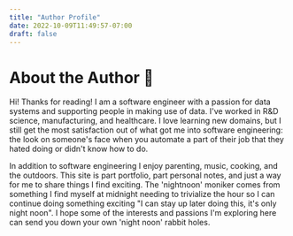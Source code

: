 ```yaml
---
title: "Author Profile"
date: 2022-10-09T11:49:57-07:00
draft: false
---
```


# About the Author 👋

Hi! Thanks for reading! I am a software engineer with a passion for data systems and supporting people in making use of data. I've worked in R&D science, manufacturing, and healthcare. I love learning new domains, but I still get the most satisfaction out of what got me into software engineering: the look on someone's face when you automate a part of their job that they hated doing or didn't know how to do.

In addition to software engineering I enjoy parenting, music, cooking, and the outdoors. This site is part portfolio, part personal notes, and just a way for me to share things I find exciting. The 'nightnoon' moniker comes from something I find myself at midnight needing to trivialize the hour so I can continue doing something exciting "I can stay up later doing this, it's only night noon". I hope some of the interests and passions I'm exploring here can send you down your own 'night noon' rabbit holes.